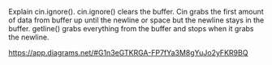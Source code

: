 Explain cin.ignore(). cin.ignore() clears the buffer. Cin grabs the first amount of data from buffer up until the newline or space but the newline stays in the buffer. getline() grabs everything from the buffer and stops when it grabs the newline.

https://app.diagrams.net/#G1n3eGTKRGA-FP7fYa3M8gYuJo2yFKR9BQ

